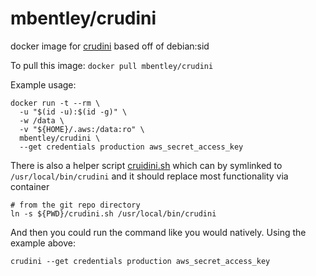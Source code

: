 # mbentley/crudini

docker image for [crudini](https://github.com/pixelb/crudini)
based off of debian:sid

To pull this image:
`docker pull mbentley/crudini`

Example usage:

```
docker run -t --rm \
  -u "$(id -u):$(id -g)" \
  -w /data \
  -v "${HOME}/.aws:/data:ro" \
  mbentley/crudini \
  --get credentials production aws_secret_access_key
```

There is also a helper script [cruidini.sh](./crudini.sh) which can by symlinked to `/usr/local/bin/crudini` and it should replace most functionality via container

```
# from the git repo directory
ln -s ${PWD}/crudini.sh /usr/local/bin/crudini
```

And then you could run the command like you would natively.  Using the example above:

```
crudini --get credentials production aws_secret_access_key
```
